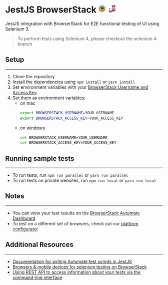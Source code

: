 # JestJS BrowserStack <img src="assets/browserstack.png" width=25 height=25> <img src="assets/jest.svg" width=25 height=25>

JestJS integration with BrowserStack for E2E functional testing of UI using Selenium 3.

> To perform tests using Selenium 4, please checkout the selenium 4 branch

## Setup

---

1. Clone the repository
2. Install the dependencies using `npm install` or `yarn install`
3. Set environment variables with your [BrowserStack Username and Access Key](https://www.browserstack.com/accounts/settings)
4. Set them as environment variables:
   - on mac
     ```sh
     export BROWSERSTACK_USERNAME=YOUR_USERNAME
     export BROWSERSTACK_ACCESS_KEY=YOUR_ACCESS_KEY
     ```
   - on windows
     ```sh
     set BROWSERSTACK_USERNAME=YOUR_USERNAME
     set BROWSERSTACK_ACCESS_KEY=YOUR_ACCESS_KEY
     ```

## Running sample tests

---

- To run tests, run `npm run parallel` or `yarn run parallel`
- To run tests on private websites, run `npm run local` or `yarn run local`

## Notes

---

- You can view your test results on the [BrowserStack Automate Dashboard](https://automate.browserstack.com)
- To test on a different set of browsers, check out our [platform configurator](https://browserstack.com/automate/capabilities)

## Additional Resources

---

- [Documentation for writing Automate test scripts in JestJS](https://browserstack.com/docs/automate/selenium/getting-started/nodejs/jest-js)
- [Browsers & mobile devices for selenium testing on BrowserStack](https://www.browserstack.com/list-of-browsers-and-platforms?product=automate)
- [Using REST API to access information about your tests via the command-line interface](https://www.browserstack.com/automate/rest-api)
